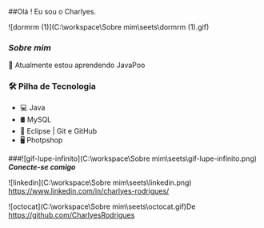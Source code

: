 ##Olá ! Eu sou o Charlyes.       

![dormrm (1)](C:\workspace\Sobre mim\seets\dormrm (1).gif)

### **_Sobre mim_**

🔭 Atualmente estou aprendendo JavaPoo







### **🛠 Pilha de Tecnologia**

- 💻 Java
- 🛢   MySQL
- 🔧  Eclipse | Git e GitHub
- 🖥   Photpshop

###![gif-lupe-infinito](C:\workspace\Sobre mim\seets\gif-lupe-infinito.png) **_Conecte-se comigo_**

![linkedin](C:\workspace\Sobre mim\seets\linkedin.png) https://www.linkedin.com/in/charlyes-rodrigues/



![octocat](C:\workspace\Sobre mim\seets\octocat.gif)De https://github.com/CharlyesRodrigues